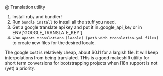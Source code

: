 @ Translation utility

1. Install ruby and bundler!
1. Run `bundle install` to install all the stuff you need.
1. Get a google translate api key and put it in .google_api_key or in ENV['GOOGLE_TRANSLATE_KEY'].
1. Use `update-translations [locale] [path-with-translation.yml files]` to create new files for the desired locale.

The google cost is relatively cheap, about $0.11 for a largish file.
It will keep interpolations from being translated.
THis is a good makeshift utility for short term conversions for bootstrapping projects when I18n support is not (yet) a priority.